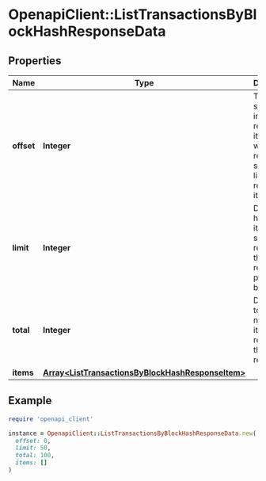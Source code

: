# OpenapiClient::ListTransactionsByBlockHashResponseData

## Properties

| Name | Type | Description | Notes |
| ---- | ---- | ----------- | ----- |
| **offset** | **Integer** | The starting index of the response items, i.e. where the response should start listing the returned items. |  |
| **limit** | **Integer** | Defines how many items should be returned in the response per page basis. |  |
| **total** | **Integer** | Defines the total number of items returned in the response. |  |
| **items** | [**Array&lt;ListTransactionsByBlockHashResponseItem&gt;**](ListTransactionsByBlockHashResponseItem.md) |  |  |

## Example

```ruby
require 'openapi_client'

instance = OpenapiClient::ListTransactionsByBlockHashResponseData.new(
  offset: 0,
  limit: 50,
  total: 100,
  items: []
)
```


